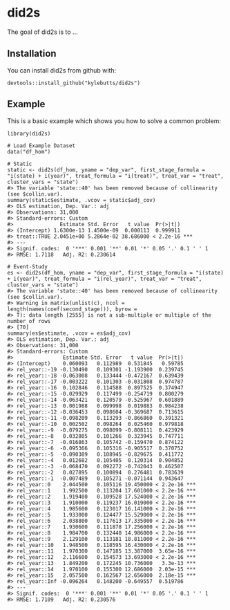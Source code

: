
<!-- README.md is generated from README.Rmd. Please edit that file -->

# did2s

<!-- badges: start -->
<!-- badges: end -->

The goal of did2s is to …

## Installation

You can install did2s from github with:

    devtools::install_github("kylebutts/did2s")

## Example

This is a basic example which shows you how to solve a common problem:

    library(did2s)

    # Load Example Dataset
    data("df_hom")

    # Static
    static <- did2s(df_hom, yname = "dep_var", first_stage_formula = "i(state) + i(year)", treat_formula = "i(treat)", treat_var = "treat", cluster_vars = "state")
    #> The variable 'state::40' has been removed because of collinearity (see $collin.var).
    summary(static$estimate, .vcov = static$adj_cov)
    #> OLS estimation, Dep. Var.: adj
    #> Observations: 31,000 
    #> Standard-errors: Custom 
    #>               Estimate Std. Error   t value  Pr(>|t|)    
    #> (Intercept) 1.6300e-13 1.4500e-09  0.000113  0.999911    
    #> treat::TRUE 2.0451e+00 5.2864e-02 38.686000 < 2.2e-16 ***
    #> ---
    #> Signif. codes:  0 '***' 0.001 '**' 0.01 '*' 0.05 '.' 0.1 ' ' 1
    #> RMSE: 1.7118   Adj. R2: 0.230614

    # Event-Study
    es <- did2s(df_hom, yname = "dep_var", first_stage_formula = "i(state) + i(year)", treat_formula = "i(rel_year)", treat_var = "treat", cluster_vars = "state")
    #> The variable 'state::40' has been removed because of collinearity (see $collin.var).
    #> Warning in matrix(unlist(c), ncol = length(names(coef(second_stage))), byrow =
    #> T): data length [2555] is not a sub-multiple or multiple of the number of rows
    #> [70]
    summary(es$estimate, .vcov = es$adj_cov)
    #> OLS estimation, Dep. Var.: adj
    #> Observations: 31,000 
    #> Standard-errors: Custom 
    #>                Estimate Std. Error   t value  Pr(>|t|)    
    #> (Intercept)    0.060093   0.112989  0.531845   0.59785    
    #> rel_year::-19 -0.130490   0.109301 -1.193900  0.239745    
    #> rel_year::-18 -0.063008   0.133444 -0.472167  0.639439    
    #> rel_year::-17 -0.003222   0.101303 -0.031808  0.974787    
    #> rel_year::-16  0.102846   0.114588  0.897525  0.374947    
    #> rel_year::-15 -0.029929   0.117499 -0.254719  0.800279    
    #> rel_year::-14 -0.063421   0.120579 -0.525967  0.601889    
    #> rel_year::-13  0.001988   0.099998  0.019883  0.984238    
    #> rel_year::-12 -0.036453   0.098604 -0.369687  0.713615    
    #> rel_year::-11 -0.098209   0.113293 -0.866860  0.391321    
    #> rel_year::-10  0.002502   0.098264  0.025460  0.979818    
    #> rel_year::-9  -0.079275   0.098099 -0.808111  0.423929    
    #> rel_year::-8   0.032805   0.101266  0.323945  0.747711    
    #> rel_year::-7  -0.016863   0.105742 -0.159470  0.874122    
    #> rel_year::-6  -0.095366   0.105316 -0.905517  0.370752    
    #> rel_year::-5  -0.090389   0.108945 -0.829675  0.411772    
    #> rel_year::-4   0.012682   0.105405  0.120314  0.904852    
    #> rel_year::-3  -0.068470   0.092272 -0.742043  0.462507    
    #> rel_year::-2   0.027895   0.100894  0.276481  0.783639    
    #> rel_year::-1  -0.007489   0.105271 -0.071144  0.943647    
    #> rel_year::0    2.044500   0.105116 19.450000 < 2.2e-16 ***
    #> rel_year::1    1.992500   0.113204 17.601000 < 2.2e-16 ***
    #> rel_year::2    1.919400   0.109528 17.524000 < 2.2e-16 ***
    #> rel_year::3    1.910000   0.119237 16.019000 < 2.2e-16 ***
    #> rel_year::4    1.985600   0.123017 16.141000 < 2.2e-16 ***
    #> rel_year::5    1.933000   0.124477 15.529000 < 2.2e-16 ***
    #> rel_year::6    2.038800   0.117613 17.335000 < 2.2e-16 ***
    #> rel_year::7    1.930600   0.111878 17.256000 < 2.2e-16 ***
    #> rel_year::8    1.984700   0.132440 14.986000 < 2.2e-16 ***
    #> rel_year::9    2.129100   0.113181 18.811000 < 2.2e-16 ***
    #> rel_year::10   1.948500   0.118595 16.430000 < 2.2e-16 ***
    #> rel_year::11   1.970300   0.147185 13.387000  3.65e-16 ***
    #> rel_year::12   2.116600   0.154573 13.693000 < 2.2e-16 ***
    #> rel_year::13   1.849200   0.172245 10.736000   3.3e-13 ***
    #> rel_year::14   1.970100   0.155300 12.686000  2.03e-15 ***
    #> rel_year::15   2.057500   0.162567 12.656000  2.18e-15 ***
    #> rel_year::Inf -0.096264   0.148200 -0.649557  0.519786    
    #> ---
    #> Signif. codes:  0 '***' 0.001 '**' 0.01 '*' 0.05 '.' 0.1 ' ' 1
    #> RMSE: 1.7109   Adj. R2: 0.230576
